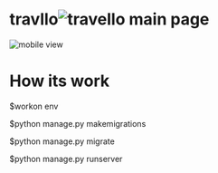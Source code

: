 # travllo![travello main page](https://user-images.githubusercontent.com/108901697/186428130-17d26e2e-8a8f-4362-abce-70d55177c4fc.JPG)
![mobile view](https://user-images.githubusercontent.com/108901697/186428147-d56d1852-c426-4a52-b31e-ff11b7008b07.JPG)

# How its work

 $workon env
 
 $python manage.py makemigrations
 
 $python manage.py migrate
 
 $python manage.py runserver

